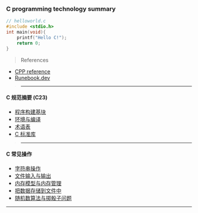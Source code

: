 ### C programming technology summary

```c
// helloworld.c
#include <stdio.h>
int main(void){
	printf("Hello C!");
	return 0;
}
```

> References

- [CPP reference](https://zh.cppreference.com/)
- [Runebook.dev](https://runebook.dev/en/docs/c/-index-)

>---
#### C 规范摘要 (C23)

- [程序构建基块](_01_C%20规范摘要/01_C%20程序构建基块.md)
- [环境与编译](_01_C%20规范摘要/02_C%20环境与编译.md)
- [术语表](_01_C%20规范摘要/annex-A%20C%20Term.md)
- [C 标准库](_03_C_Library/C23%20SLib/README.md)

>---
#### C 常见操作

- [字符串操作](./_02_C%20常见操作/01_C%20字符串操作.md)
- [文件输入与输出](./_02_C%20常见操作/02%20C%20文件输入与输出.md)
- [内存模型与内存管理](./_02_C%20常见操作/03_C%20内存模型与内存管理.md)
- [把数据存储到文件中](_02_C%20常见操作/把结构内容保存在文件中.md)
- [随机数算法与掷骰子问题](_02_C%20常见操作/随机数算法与掷骰子问题.md)

---